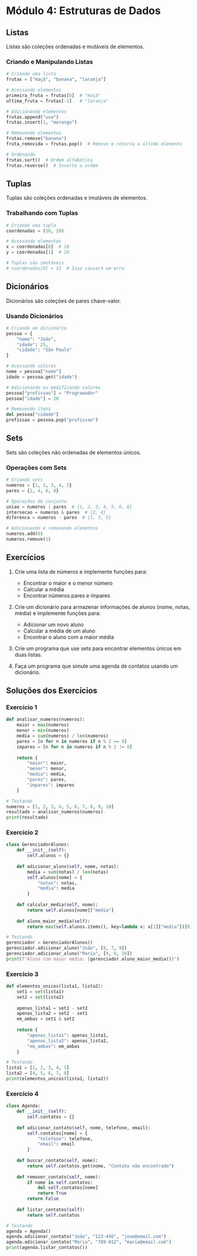 # Módulo 4: Estruturas de Dados

## Listas

Listas são coleções ordenadas e mutáveis de elementos.

### Criando e Manipulando Listas
```python
# Criando uma lista
frutas = ["maçã", "banana", "laranja"]

# Acessando elementos
primeira_fruta = frutas[0]  # "maçã"
ultima_fruta = frutas[-1]   # "laranja"

# Adicionando elementos
frutas.append("uva")
frutas.insert(1, "morango")

# Removendo elementos
frutas.remove("banana")
fruta_removida = frutas.pop()  # Remove e retorna o último elemento

# Ordenando
frutas.sort()  # Ordem alfabética
frutas.reverse()  # Inverte a ordem
```

## Tuplas

Tuplas são coleções ordenadas e imutáveis de elementos.

### Trabalhando com Tuplas
```python
# Criando uma tupla
coordenadas = (10, 20)

# Acessando elementos
x = coordenadas[0]  # 10
y = coordenadas[1]  # 20

# Tuplas são imutáveis
# coordenadas[0] = 15  # Isso causará um erro
```

## Dicionários

Dicionários são coleções de pares chave-valor.

### Usando Dicionários
```python
# Criando um dicionário
pessoa = {
    "nome": "João",
    "idade": 25,
    "cidade": "São Paulo"
}

# Acessando valores
nome = pessoa["nome"]
idade = pessoa.get("idade")

# Adicionando ou modificando valores
pessoa["profissao"] = "Programador"
pessoa["idade"] = 26

# Removendo itens
del pessoa["cidade"]
profissao = pessoa.pop("profissao")
```

## Sets

Sets são coleções não ordenadas de elementos únicos.

### Operações com Sets
```python
# Criando sets
numeros = {1, 2, 3, 4, 5}
pares = {2, 4, 6, 8}

# Operações de conjunto
uniao = numeros | pares  # {1, 2, 3, 4, 5, 6, 8}
intersecao = numeros & pares  # {2, 4}
diferenca = numeros - pares  # {1, 3, 5}

# Adicionando e removendo elementos
numeros.add(6)
numeros.remove(1)
```

## Exercícios

1. Crie uma lista de números e implemente funções para:
   - Encontrar o maior e o menor número
   - Calcular a média
   - Encontrar números pares e ímpares

2. Crie um dicionário para armazenar informações de alunos (nome, notas, média) e implemente funções para:
   - Adicionar um novo aluno
   - Calcular a média de um aluno
   - Encontrar o aluno com a maior média

3. Crie um programa que use sets para encontrar elementos únicos em duas listas.

4. Faça um programa que simule uma agenda de contatos usando um dicionário.

## Soluções dos Exercícios

### Exercício 1
```python
def analisar_numeros(numeros):
    maior = max(numeros)
    menor = min(numeros)
    media = sum(numeros) / len(numeros)
    pares = [n for n in numeros if n % 2 == 0]
    impares = [n for n in numeros if n % 2 != 0]
    
    return {
        "maior": maior,
        "menor": menor,
        "media": media,
        "pares": pares,
        "impares": impares
    }

# Testando
numeros = [1, 2, 3, 4, 5, 6, 7, 8, 9, 10]
resultado = analisar_numeros(numeros)
print(resultado)
```

### Exercício 2
```python
class GerenciadorAlunos:
    def __init__(self):
        self.alunos = {}
    
    def adicionar_aluno(self, nome, notas):
        media = sum(notas) / len(notas)
        self.alunos[nome] = {
            "notas": notas,
            "media": media
        }
    
    def calcular_media(self, nome):
        return self.alunos[nome]["media"]
    
    def aluno_maior_media(self):
        return max(self.alunos.items(), key=lambda x: x[1]["media"])[0]

# Testando
gerenciador = GerenciadorAlunos()
gerenciador.adicionar_aluno("João", [8, 7, 9])
gerenciador.adicionar_aluno("Maria", [9, 9, 10])
print(f"Aluno com maior média: {gerenciador.aluno_maior_media()}")
```

### Exercício 3
```python
def elementos_unicos(lista1, lista2):
    set1 = set(lista1)
    set2 = set(lista2)
    
    apenas_lista1 = set1 - set2
    apenas_lista2 = set2 - set1
    em_ambas = set1 & set2
    
    return {
        "apenas_lista1": apenas_lista1,
        "apenas_lista2": apenas_lista2,
        "em_ambas": em_ambas
    }

# Testando
lista1 = [1, 2, 3, 4, 5]
lista2 = [4, 5, 6, 7, 8]
print(elementos_unicos(lista1, lista2))
```

### Exercício 4
```python
class Agenda:
    def __init__(self):
        self.contatos = {}
    
    def adicionar_contato(self, nome, telefone, email):
        self.contatos[nome] = {
            "telefone": telefone,
            "email": email
        }
    
    def buscar_contato(self, nome):
        return self.contatos.get(nome, "Contato não encontrado")
    
    def remover_contato(self, nome):
        if nome in self.contatos:
            del self.contatos[nome]
            return True
        return False
    
    def listar_contatos(self):
        return self.contatos

# Testando
agenda = Agenda()
agenda.adicionar_contato("João", "123-456", "joao@email.com")
agenda.adicionar_contato("Maria", "789-012", "maria@email.com")
print(agenda.listar_contatos())
``` 